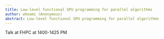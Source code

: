 ```yaml
---
title: Low-level functional GPU programming for parallel algorithms
author: whoami (Anonymous)
abstract: Low-level functional GPU programming for parallel algorithms
---
```


Talk at FHPC at 1400-1425 PM
